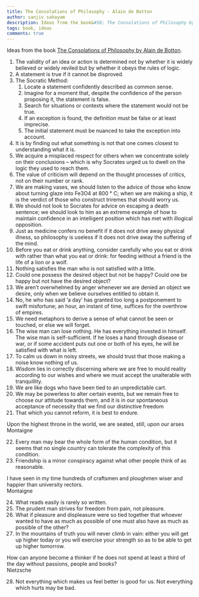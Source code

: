 ```yaml
---
title: The Consolations of Philosophy - Alain de Botton
author: sanjiv sahayam
description: Ideas from the book&#58; The Consolations of Philosophy by Alain de Botton.
tags: book, ideas
comments: true
---
```


Ideas from the book [The Consolations of Philosophy by Alain de Botton](https://www.amazon.com/Consolations-Philosophy-Alain-Botton-ebook/dp/B002RI9DM4).


1. The validity of an idea or action is determined not by whether it is widely believed or widely reviled but by whether it obeys the rules of logic.
2. A statement is true if it cannot be disproved.
3. The Socratic Method:
    1. Locate a statement confidently described as common sense.
    1. Imagine for a moment that, despite the confidence of the person proposing it, the statement is false.
    1. Search for situations or contexts where the statement would not be true.
    1. If an exception is found, the definition must be false or at least imprecise.
    1. The initial statement must be nuanced to take the exception into account.
4. It is by finding out what something is not that one comes closest to understanding what it is.
5. We acquire a misplaced respect for others when we concentrate solely on their conclusions – which is why Socrates urged us to dwell on the logic they used to reach them.
6. The value of criticism will depend on the thought processes of critics, not on their number or rank.
7. We are making vases, we should listen to the advice of those who know about turning glaze into Fe3O4 at 800 ° C; when we are making a ship, it is the verdict of those who construct triremes that should worry us.
8. We should not look to Socrates for advice on escaping a death sentence; we should look to him as an extreme example of how to maintain confidence in an intelligent position which has met with illogical opposition.
9. Just as medicine confers no benefit if it does not drive away physical illness, so philosophy is useless if it does not drive away the suffering of the mind.
10. Before you eat or drink anything, consider carefully who you eat or drink with rather than what you eat or drink: for feeding without a friend is the life of a lion or a wolf.
11. Nothing satisfies the man who is not satisfied with a little.
12. Could one possess the desired object but not be happy? Could one be happy but not have the desired object?
13. We aren’t overwhelmed by anger whenever we are denied an object we desire, only when we believe ourselves entitled to obtain it.
14. No, he who has said ‘a day’ has granted too long a postponement to swift misfortune; an hour, an instant of time, suffices for the overthrow of empires.
15. We need metaphors to derive a sense of what cannot be seen or touched, or else we will forget.
16. The wise man can lose nothing. He has everything invested in himself. The wise man is self-sufficient. If he loses a hand through disease or war, or if some accident puts out one or both of his eyes, he will be satisfied with what is left.
17. To calm us down in noisy streets, we should trust that those making a noise know nothing of us.
18. Wisdom lies in correctly discerning where we are free to mould reality according to our wishes and where we must accept the unalterable with tranquillity.
19. We are like dogs who have been tied to an unpredictable cart.
20. We may be powerless to alter certain events, but we remain free to choose our attitude towards them, and it is in our spontaneous acceptance of necessity that we find our distinctive freedom
21. That which you cannot reform, it is best to endure.

<div>
<div class="quote">Upon the highest throne in the world, we are seated, still, upon our arses
</div>
<div class="attribution">Montaigne</div>

22. Every man may bear the whole form of the human condition, but it seems that no single country can tolerate the complexity of this condition.
23. Friendship is a minor conspiracy against what other people think of as reasonable.


<div>
<div class="quote">I have seen in my time hundreds of craftsmen and ploughmen wiser and happier than university rectors.
</div>
<div class="attribution">Montaigne</div>
</div>

24. What reads easily is rarely so written.
25. The prudent man strives for freedom from pain, not pleasure.
26. What if pleasure and displeasure were so tied together that whoever wanted to have as much as possible of one must also have as much as possible of the other?
27. In the mountains of truth you will never climb in vain: either you will get up higher today or you will exercise your strength so as to be able to get up higher tomorrow.

<div>
<div class="quote">How can anyone become a thinker if he does not spend at least a third of the day without passions, people and books?</div>
<div class="attribution">Nietzsche</div>
</div>

28. Not everything which makes us feel better is good for us. Not everything which hurts may be bad.
